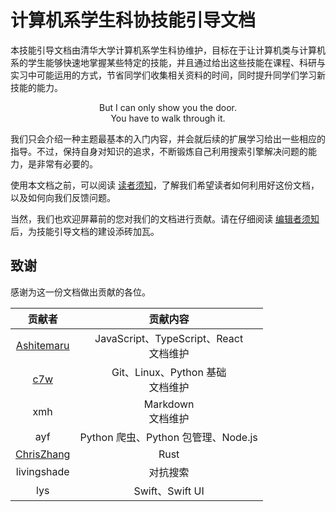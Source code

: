 # 计算机系学生科协技能引导文档

本技能引导文档由清华大学计算机系学生科协维护，目标在于让计算机类与计算机系的学生能够快速地掌握某些特定的技能，并且通过给出这些技能在课程、科研与实习中可能运用的方式，节省同学们收集相关资料的时间，同时提升同学们学习新技能的能力。

<center>But I can only show you the door.<br/>
 You have to walk through it.</center>

我们只会介绍一种主题最基本的入门内容，并会就后续的扩展学习给出一些相应的指导。不过，保持自身对知识的追求，不断锻炼自己利用搜索引擎解决问题的能力，是非常有必要的。

使用本文档之前，可以阅读 [读者须知](/notes/reader)，了解我们希望读者如何利用好这份文档，以及如何向我们反馈问题。

当然，我们也欢迎屏幕前的您对我们的文档进行贡献。请在仔细阅读 [编辑者须知](/notes/editor) 后，为技能引导文档的建设添砖加瓦。

## 致谢

感谢为这一份文档做出贡献的各位。

| 贡献者 | 贡献内容 |
| :-: | :-: |
| [Ashitemaru](https://ashitemaru.github.io) | JavaScript、TypeScript、React <br /> 文档维护 |
| [c7w](https://c7w.tech) | Git、Linux、Python 基础 <br /> 文档维护 |
| xmh | Markdown <br /> 文档维护 |
| ayf | Python 爬虫、Python 包管理、Node.js |
| [ChrisZhang](https://zcy.moe/) | Rust |
| livingshade | 对抗搜索 |
| lys | Swift、Swift UI |
